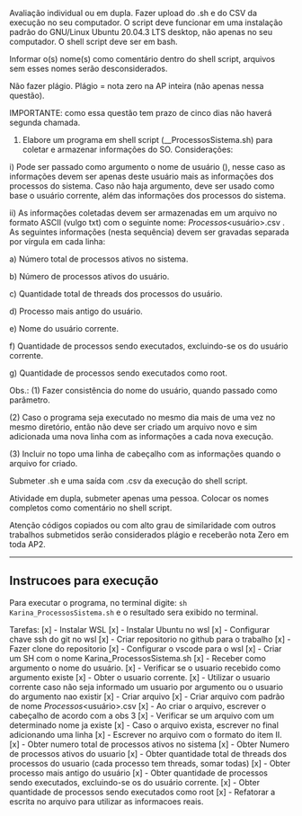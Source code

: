 Avaliação individual ou em dupla. Fazer upload do .sh e do CSV da execução no seu computador. O script deve funcionar em uma instalação padrão do GNU/Linux Ubuntu 20.04.3 LTS desktop, não apenas no seu computador.  O shell script deve ser em bash.

Informar o(s) nome(s) como comentário dentro do shell script, arquivos sem esses nomes serão desconsiderados.

Não fazer plágio. Plágio = nota zero na AP inteira (não apenas nessa questão).

IMPORTANTE: como essa questão tem prazo de cinco dias  não haverá segunda chamada.

1. Elabore um programa em shell script (<primeironome1>_<primeironome2>_ProcessosSistema.sh) para coletar e armazenar informações do SO. Considerações:

i) Pode ser passado como argumento o nome de usuário (<usuario>), nesse caso as informações devem ser apenas deste usuário mais as informações dos processos do sistema. Caso não haja argumento, deve ser usado como base o usuário corrente, além das informações dos processos do sistema.

ii) As informações coletadas devem ser armazenadas em um arquivo no formato ASCII (vulgo txt) com o seguinte nome: <AAAAMMDD>_Processos_<usuário>.csv . As seguintes informações (nesta sequência) devem ser gravadas separada por vírgula em cada linha:

a) Número total de processos ativos no sistema.

b) Número de processos ativos do usuário.

c) Quantidade total de threads dos processos do usuário.

d) Processo mais antigo do usuário.

e) Nome do usuário corrente.

f) Quantidade de processos sendo executados, excluindo-se os do usuário corrente.

g) Quantidade de processos sendo executados como root.

Obs.:
(1) Fazer consistência do nome do usuário, quando passado como parâmetro.

(2) Caso o programa seja executado no mesmo dia mais de uma vez no mesmo diretório, então não deve ser criado um arquivo novo e sim adicionada uma nova linha com as informações a cada nova execução.

(3) Incluir no topo uma linha de cabeçalho com as informações quando o arquivo for criado.


Submeter .sh e uma saída com .csv da execução do shell script.

Atividade em dupla, submeter apenas uma pessoa. Colocar os nomes  completos como comentário no shell script.

Atenção códigos copiados ou com alto grau de similaridade com outros trabalhos submetidos serão considerados plágio e receberão nota Zero em toda AP2.



------

## Instrucoes para execução ##

Para executar o programa, no terminal digite: `sh Karina_ProcessosSistema.sh` e o resultado sera exibido no terminal.


Tarefas:
[x] - Instalar WSL
[x] - Instalar Ubuntu no wsl
[x] - Configurar chave ssh do git no wsl
[x] - Criar repositorio no github para o trabalho
[x] - Fazer clone do repositorio
[x] - Configurar o vscode para o wsl
[x] - Criar um SH com o nome Karina_ProcessosSistema.sh
[x] - Receber como argumento o nome do usuário.
[x] - Verificar se o usuario recebido como argumento existe
[x] - Obter o usuario corrente.
[x] - Utilizar o usuario corrente caso não seja informado um usuario por argumento ou o usuario do argumento nao existir
[x] - Criar arquivo
[x] - Criar arquivo com padrão de nome <AAAAMMDD>_Processos_<usuário>.csv
[x] - Ao criar o arquivo, escrever o cabeçalho de acordo com a obs 3
[x] - Verificar se um arquivo com um determinado nome ja existe
[x] - Caso o arquivo exista, escrever no final adicionando uma linha
[x] - Escrever no arquivo com o formato do item II.
[x] - Obter numero total de processos ativos no sistema
[x] - Obter Numero de processos ativos do usuario
[x] - Obter quantidade total de threads dos processos do usuario (cada processo tem threads, somar todas)
[x] - Obter processo mais antigo do usuário
[x] - Obter quantidade de processos sendo executados, excluindo-se os do usuário corrente.
[x] - Obter quantidade de processos sendo executados como root
[x] - Refatorar a escrita no arquivo para utilizar as informacoes reais.